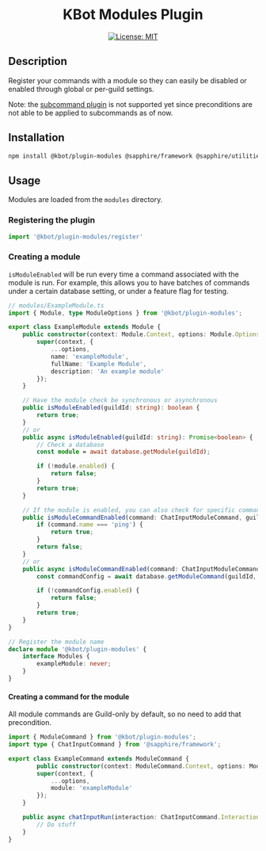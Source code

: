 <div align="center">

# KBot Modules Plugin

[![License: MIT](https://img.shields.io/badge/License-MIT-yellow.svg)](https://gitlab.com/kbot1/kbot-plugins/-/blob/main/LICENSE)

</div>

## Description

Register your commands with a module so they can easily be disabled or enabled through global or per-guild settings.

Note: the [subcommand plugin](https://github.com/sapphiredev/plugins/tree/main/packages/subcommands) is not supported yet since preconditions are not able to be applied to subcommands as of now.

## Installation
```bash
npm install @kbot/plugin-modules @sapphire/framework @sapphire/utilities discord.js
```

## Usage

Modules are loaded from the `modules` directory.

### Registering the plugin
```typescript
import '@kbot/plugin-modules/register'
```

### Creating a module

`isModuleEnabled` will be run every time a command associated with the module is run. For example, this allows you to have batches of commands under a certain database setting, or under a feature flag for testing.

```typescript
// modules/ExampleModule.ts
import { Module, type ModuleOptions } from '@kbot/plugin-modules';

export class ExampleModule extends Module {
	public constructor(context: Module.Context, options: Module.Options) {
		super(context, {
			...options,
			name: 'exampleModule',
			fullName: 'Example Module',
			description: 'An example module'
		});
	}

	// Have the module check be synchronous or asynchronous
	public isModuleEnabled(guildId: string): boolean {
		return true;
	}
	// or
	public async isModuleEnabled(guildId: string): Promise<boolean> {
		// Check a database
		const module = await database.getModule(guildId);

		if (!module.enabled) {
			return false;
		}
		return true;
	}

	// If the module is enabled, you can also check for specific commands
	public isModuleCommandEnabled(command: ChatInputModuleCommand, guildId: string): boolean {
		if (command.name === 'ping') {
			return true;
		}
		return false;
	}
	// or
	public async isModuleCommandEnabled(command: ChatInputModuleCommand, guildId: string): Promise<boolean> {
		const commandConfig = await database.getModuleCommand(guildId, command.name);

		if (!commandConfig.enabled) {
			return false;
		}
		return true;
	}
}

// Register the module name
declare module '@kbot/plugin-modules' {
	interface Modules {
		exampleModule: never;
	}
}
```

#### Creating a command for the module
All module commands are Guild-only by default, so no need to add that precondition.
```typescript
import { ModuleCommand } from '@kbot/plugin-modules';
import type { ChatInputCommand } from '@sapphire/framework';

export class ExampleCommand extends ModuleCommand {
		public constructor(context: ModuleCommand.Context, options: ModuleCommand.Options) {
		super(context, {
			...options,
			module: 'exampleModule'
		});
	}

	public async chatInputRun(interaction: ChatInputCommand.Interaction) {
		// Do stuff
	}
}
```
